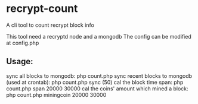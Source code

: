 # recrypt-count
A cli tool to count recrypt block info

This tool need a recryptd node and a mongodb
The config can be modified at config.php

## Usage:
sync all blocks to mongodb: php count.php
sync recent blocks to mongodb (used at crontab): php count.php sync (50)
cal the block time span: php count.php span 20000 30000
cal the coins' amount which mined a block: php count.php miningcoin 20000 30000
